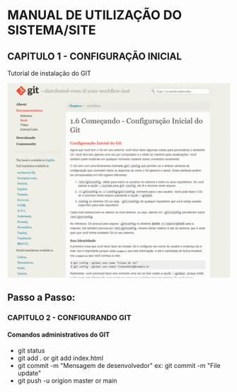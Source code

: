 # MANUAL DE UTILIZAÇÃO DO SISTEMA/SITE
## CAPITULO 1 - CONFIGURAÇÃO INICIAL
Tutorial de instalação do GIT

 <p align="center">
    <a href="https://git-scm.com/book/pt-br/v2/Come%C3%A7ando-Configura%C3%A7%C3%A3o-Inicial-do-Git" target="_blank">
        <img src="docs/Imagens/Captura de tela 2025-01-22 103356.png" width="600"> 
    </a>
    </p>


Passo a Passo:
-
### CAPITULO 2 - CONFIGURANDO GIT

#### Comandos administrativos do GIT

- git status
- git add . or git add index.html
- git commit -m "Mensagem de desenvolvedor" ex: git commit -m "File update"
- git push -u origion master or main